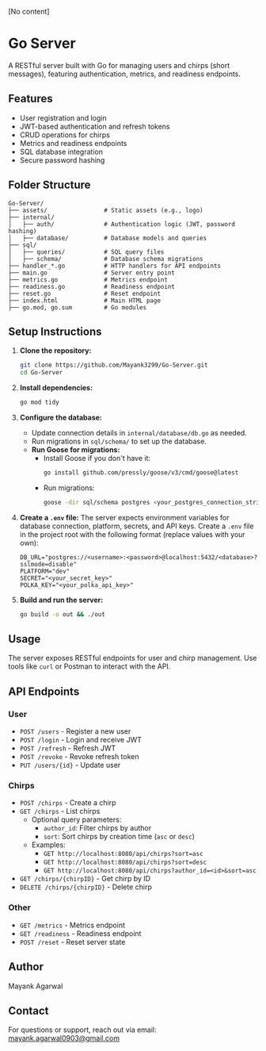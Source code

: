 [No content]
# Go Server

A RESTful server built with Go for managing users and chirps (short messages), featuring authentication, metrics, and readiness endpoints.

## Features
- User registration and login
- JWT-based authentication and refresh tokens
- CRUD operations for chirps
- Metrics and readiness endpoints
- SQL database integration
- Secure password hashing

## Folder Structure
```
Go-Server/
├── assets/                # Static assets (e.g., logo)
├── internal/
│   ├── auth/              # Authentication logic (JWT, password hashing)
│   ├── database/          # Database models and queries
├── sql/
│   ├── queries/           # SQL query files
│   ├── schema/            # Database schema migrations
├── handler_*.go           # HTTP handlers for API endpoints
├── main.go                # Server entry point
├── metrics.go             # Metrics endpoint
├── readiness.go           # Readiness endpoint
├── reset.go               # Reset endpoint
├── index.html             # Main HTML page
├── go.mod, go.sum         # Go modules
```

## Setup Instructions
1. **Clone the repository:**
	```sh
	git clone https://github.com/Mayank3299/Go-Server.git
	cd Go-Server
	```
2. **Install dependencies:**
	```sh
	go mod tidy
	```
3. **Configure the database:**
	 - Update connection details in `internal/database/db.go` as needed.
	 - Run migrations in `sql/schema/` to set up the database.
	 - **Run Goose for migrations:**
		 - Install Goose if you don't have it:
			 ```sh
			 go install github.com/pressly/goose/v3/cmd/goose@latest
			 ```
		 - Run migrations:
			 ```sh
			 goose -dir sql/schema postgres <your_postgres_connection_string> up
			 ```

4. **Create a `.env` file:**
	The server expects environment variables for database connection, platform, secrets, and API keys. Create a `.env` file in the project root with the following format (replace values with your own):
	```env
	DB_URL="postgres://<username>:<password>@localhost:5432/<database>?sslmode=disable"
	PLATFORM="dev"
	SECRET="<your_secret_key>"
	POLKA_KEY="<your_polka_api_key>"
	```

5. **Build and run the server:**
	```sh
	go build -o out && ./out
	```

## Usage
The server exposes RESTful endpoints for user and chirp management. Use tools like `curl` or Postman to interact with the API.

## API Endpoints
### User
- `POST /users` - Register a new user
- `POST /login` - Login and receive JWT
- `POST /refresh` - Refresh JWT
- `POST /revoke` - Revoke refresh token
- `PUT /users/{id}` - Update user

### Chirps
- `POST /chirps` - Create a chirp
- `GET /chirps` - List chirps
	- Optional query parameters:
		- `author_id`: Filter chirps by author
		- `sort`: Sort chirps by creation time (`asc` or `desc`)
	- Examples:
		- `GET http://localhost:8080/api/chirps?sort=asc`
		- `GET http://localhost:8080/api/chirps?sort=desc`
		- `GET http://localhost:8080/api/chirps?author_id=<id>&sort=asc`
- `GET /chirps/{chirpID}` - Get chirp by ID
- `DELETE /chirps/{chirpID}` - Delete chirp

### Other
- `GET /metrics` - Metrics endpoint
- `GET /readiness` - Readiness endpoint
- `POST /reset` - Reset server state

## Author

Mayank Agarwal

## Contact
For questions or support, reach out via email: [mayank.agarwal0903@gmail.com](mailto:mayank.agarwal0903@gmail.com)
